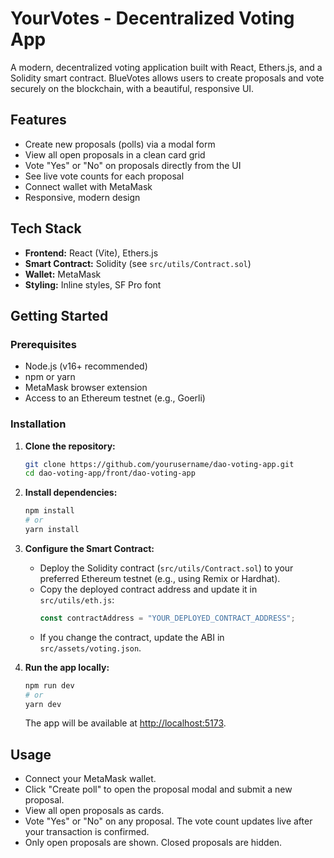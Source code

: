 # YourVotes - Decentralized Voting App

A modern, decentralized voting application built with React, Ethers.js, and a Solidity smart contract. BlueVotes allows users to create proposals and vote securely on the blockchain, with a beautiful, responsive UI.

## Features
- Create new proposals (polls) via a modal form
- View all open proposals in a clean card grid
- Vote "Yes" or "No" on proposals directly from the UI
- See live vote counts for each proposal
- Connect wallet with MetaMask
- Responsive, modern design

## Tech Stack
- **Frontend:** React (Vite), Ethers.js
- **Smart Contract:** Solidity (see `src/utils/Contract.sol`)
- **Wallet:** MetaMask
- **Styling:** Inline styles, SF Pro font

## Getting Started

### Prerequisites
- Node.js (v16+ recommended)
- npm or yarn
- MetaMask browser extension
- Access to an Ethereum testnet (e.g., Goerli)

### Installation
1. **Clone the repository:**
   ```bash
   git clone https://github.com/yourusername/dao-voting-app.git
   cd dao-voting-app/front/dao-voting-app
   ```
2. **Install dependencies:**
   ```bash
   npm install
   # or
   yarn install
   ```
3. **Configure the Smart Contract:**
   - Deploy the Solidity contract (`src/utils/Contract.sol`) to your preferred Ethereum testnet (e.g., using Remix or Hardhat).
   - Copy the deployed contract address and update it in `src/utils/eth.js`:
     ```js
     const contractAddress = "YOUR_DEPLOYED_CONTRACT_ADDRESS";
     ```
   - If you change the contract, update the ABI in `src/assets/voting.json`.

4. **Run the app locally:**
   ```bash
   npm run dev
   # or
   yarn dev
   ```
   The app will be available at [http://localhost:5173](http://localhost:5173).

## Usage
- Connect your MetaMask wallet.
- Click "Create poll" to open the proposal modal and submit a new proposal.
- View all open proposals as cards.
- Vote "Yes" or "No" on any proposal. The vote count updates live after your transaction is confirmed.
- Only open proposals are shown. Closed proposals are hidden.
